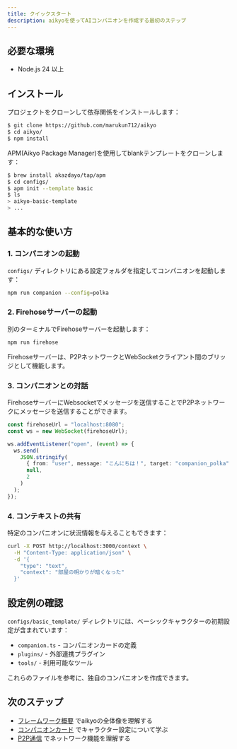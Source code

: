 ```yaml
---
title: クイックスタート
description: aikyoを使ってAIコンパニオンを作成する最初のステップ
---
```


## 必要な環境

- Node.js 24 以上

## インストール

プロジェクトをクローンして依存関係をインストールします：

```bash
$ git clone https://github.com/marukun712/aikyo
$ cd aikyo/
$ npm install
```

APM(Aikyo Package Manager)を使用してblankテンプレートをクローンします：

```bash
$ brew install akazdayo/tap/apm
$ cd configs/
$ apm init --template basic
$ ls
> aikyo-basic-template
> ...
```

## 基本的な使い方

### 1. コンパニオンの起動

`configs/` ディレクトリにある設定フォルダを指定してコンパニオンを起動します：

```bash
npm run companion --config=polka
```

### 2. Firehoseサーバーの起動

別のターミナルでFirehoseサーバーを起動します：

```bash
npm run firehose
```

Firehoseサーバーは、P2PネットワークとWebSocketクライアント間のブリッジとして機能します。

### 3. コンパニオンとの対話

FirehoseサーバーにWebsocketでメッセージを送信することでP2Pネットワークにメッセージを送信することができます。

```typescript
const firehoseUrl = "localhost:8080";
const ws = new WebSocket(firehoseUrl);

ws.addEventListener("open", (event) => {
  ws.send(
    JSON.stringify(
      { from: "user", message: "こんにちは！", target: "companion_polka" },
      null,
      2
    )
  );
});
```

### 4. コンテキストの共有

特定のコンパニオンに状況情報を与えることもできます：

```bash
curl -X POST http://localhost:3000/context \
  -H "Content-Type: application/json" \
  -d '{
    "type": "text",
    "context": "部屋の明かりが暗くなった"
  }'
```

## 設定例の確認

`configs/basic_template/` ディレクトリには、ベーシックキャラクターの初期設定が含まれています：

- `companion.ts` - コンパニオンカードの定義
- `plugins/` - 外部連携プラグイン
- `tools/` - 利用可能なツール

これらのファイルを参考に、独自のコンパニオンを作成できます。

## 次のステップ

- [フレームワーク概要](/overview/) でaikyoの全体像を理解する
- [コンパニオンカード](/companion-cards/) でキャラクター設定について学ぶ
- [P2P通信](/p2p-communication/) でネットワーク機能を理解する
